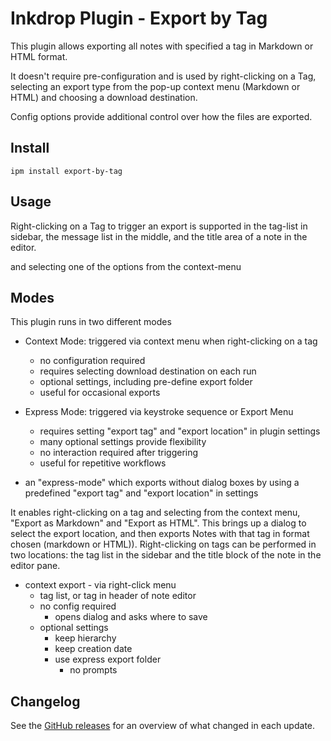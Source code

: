 # Inkdrop Plugin - Export by Tag

This plugin allows exporting all notes with specified a tag in Markdown or HTML format.

It doesn't require pre-configuration and is used by right-clicking on a Tag, selecting an export type from the pop-up context menu (Markdown or HTML) and choosing a download destination.

Config options provide additional control over how the files are exported.

## Install

```
ipm install export-by-tag
```

## Usage

Right-clicking on a Tag to trigger an export is supported in the tag-list in sidebar, the message list in the middle, and the title area of a note in the editor.

and selecting one of the options from the context-menu

## Modes

This plugin runs in two different modes

- Context Mode: triggered via context menu when right-clicking on a tag
  - no configuration required
  - requires selecting download destination on each run
  - optional settings, including pre-define export folder
  - useful for occasional exports
- Express Mode: triggered via keystroke sequence or Export Menu
  - requires setting "export tag" and "export location" in plugin settings
  - many optional settings provide flexibility
  - no interaction required after triggering
  - useful for repetitive workflows

- an "express-mode" which exports without dialog boxes by using a predefined "export tag" and "export location" in settings

It enables right-clicking on a tag and selecting from the context menu, "Export as Markdown" and "Export as HTML".
This brings up a dialog to select the export location, and then exports Notes with that tag in format chosen (markdown or HTML)). Right-clicking on tags can be performed in two locations: the tag list in the sidebar and the title block of the note in the editor pane.

- context export - via right-click menu
  - tag list, or tag in header of note editor
  - no config required
    - opens dialog and asks where to save
  - optional settings
    - keep hierarchy
    - keep creation date
    - use express export folder
      - no prompts

## Changelog

See the [GitHub releases](https://github.com/robertpeteuil/inkdrop-export-by-tag/releases) for an overview of what changed in each update.
